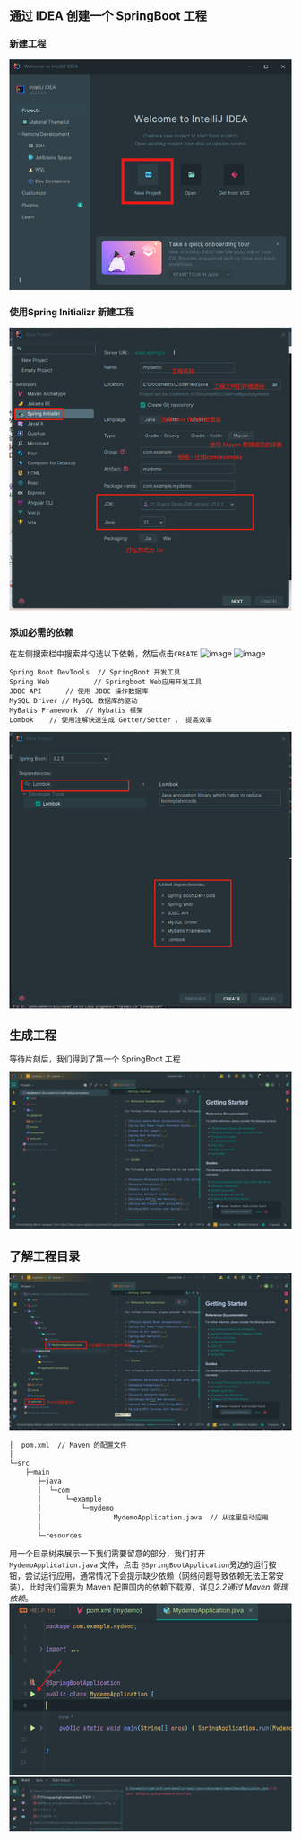 ## 通过 IDEA 创建一个 SpringBoot 工程

### 新建工程

<img src="./images/new_project.png"></img>

### 使用Spring Initializr 新建工程

<img src="./images/project_setting.png"></img>

### 添加必需的依赖
在左侧搜索栏中搜索并勾选以下依赖，然后点击`CREATE`
![image](https://github.com/YusJade/SpringBoot-MyBatis-Example/assets/133185729/c8262eb7-2a20-4333-89d1-819434936b18)
![image](https://github.com/YusJade/SpringBoot-MyBatis-Example/assets/133185729/3ed063e9-4a8d-42b3-a46c-cd7d58348593)

```
Spring Boot DevTools  // SpringBoot 开发工具
Spring Web           // Springboot Web应用开发工具
JDBC API      // 使用 JDBC 操作数据库
MySQL Driver // MySQL 数据库的驱动
MyBatis Framework  // Mybatis 框架
Lombok    // 使用注解快速生成 Getter/Setter ， 提高效率
```
<img src="./images/select_dependency.png"></img>

## 生成工程
等待片刻后，我们得到了第一个 SpringBoot 工程

<img src="./images/a_project.png"></img>

## 了解工程目录
<img src="./images/project_struct.png"></img>
```
│  pom.xml  // Maven 的配置文件
│
└─src
    ├─main
       ├─java
       │  └─com
       │      └─example
       │          └─mydemo
       │                  MydemoApplication.java  // 从这里启动应用
       │
       └─resources
```
用一个目录树来展示一下我们需要留意的部分，我们打开 `MydemoApplication.java` 文件，点击 `@SpringBootApplication`旁边的运行按钮，尝试运行应用，通常情况下会提示缺少依赖（网络问题导致依赖无法正常安装），此时我们需要为 Maven 配置国内的依赖下载源，详见*2.2通过 Maven 管理依赖*。
<img src="./images/run.png"></img>
<img src="./images/error_fail_dependency.png"></img>

